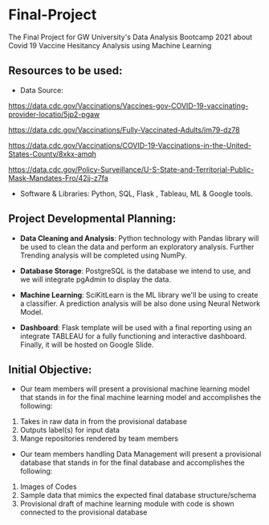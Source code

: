 # Final-Project

The Final Project for GW University's Data Analysis Bootcamp 2021 about Covid 19 Vaccine Hesitancy Analysis using Machine Learning

## Resources to be used:

- Data Source:

https://data.cdc.gov/Vaccinations/Vaccines-gov-COVID-19-vaccinating-provider-locatio/5jp2-pgaw

https://data.cdc.gov/Vaccinations/Fully-Vaccinated-Adults/jm79-dz78

https://data.cdc.gov/Vaccinations/COVID-19-Vaccinations-in-the-United-States-County/8xkx-amqh

https://data.cdc.gov/Policy-Surveillance/U-S-State-and-Territorial-Public-Mask-Mandates-Fro/42jj-z7fa

- Software & Libraries: Python, SQL, Flask , Tableau, ML & Google tools.

## Project Developmental Planning:

- **Data Cleaning and Analysis**: Python technology with Pandas library will be used to clean the data and perform an exploratory analysis. Further Trending analysis will be completed using NumPy.

- **Database Storage**: PostgreSQL is the database we intend to use, and we will integrate pgAdmin to display the data.

- **Machine Learning**: SciKitLearn is the ML library we'll be using to create a classifier. A prediction analysis will be also done using Neural Network Model. 

- **Dashboard**:  Flask template will be used with a final reporting using an  integrate TABLEAU for a fully functioning and interactive dashboard. Finally, it will be hosted on Google Slide.

## Initial Objective:

- Our team members will present a provisional machine learning model that stands in for the final machine learning model and accomplishes the following:
1. Takes in raw data in from the provisional database
2. Outputs label(s) for input data
3. Mange repositories rendered by  team members 

- Our team members handling Data Management will present a provisional database that stands in for the final database and accomplishes the following:
1. Images of Codes 
2. Sample data that mimics the expected final database structure/schema
3. Provisional draft of machine learning module with code is shown connected to the provisional database 
